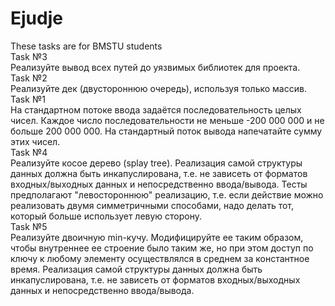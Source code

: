 # Ejudje
These tasks are for BMSTU students </br>
Task №3 </br>
Реализуйте вывод всех путей до уязвимых библиотек для проекта. </br>
Task №2 </br>
Реализуйте дек (двустороннюю очередь), используя только массив. </br>
Task №1 </br>
На стандартном потоке ввода задаётся последовательность целых чисел.
Каждое число последовательности не меньше -200 000 000 и не больше 200 000 000.
На стандартный поток вывода напечатайте сумму этих чисел.  </br>
Task №4 </br>
Реализуйте косое дерево (splay tree).
Реализация самой структуры данных должна быть инкапуслирована, т.е. не зависеть от форматов входных/выходных данных и непосредственно ввода/вывода.
Тесты предполагают "левостороннюю" реализацию, т.е. если действие можно реализовать двумя симметричными способами, надо делать тот, который больше использует левую сторону. </br>
Task №5 </br>
Реализуйте двоичную min-кучу. Модифицируйте ее таким образом, чтобы внутреннее ее строение было таким же, но при этом доступ по ключу к любому элементу осуществлялся в среднем за константное время.
Реализация самой структуры данных должна быть инкапуслирована, т.е. не зависеть от форматов входных/выходных данных и непосредственно ввода/вывода.
